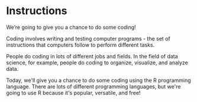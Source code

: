 # Instructions


We’re going to give you a chance to do some coding!

Coding involves writing and testing computer programs - the set of instructions that computers follow to perform different tasks.

People do coding in lots of different jobs and fields. In the field of data science, for example, people do coding to organize, visualize, and analyze data.

Today, we'll give you a chance to do some coding using the R programming language. There are lots of different programming languages, but we're going to use R because it's popular, versatile, and free!
